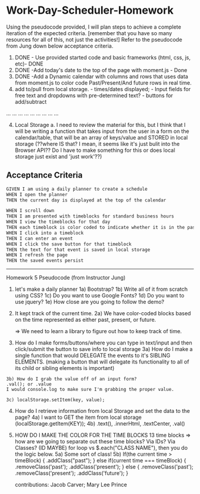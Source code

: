 # Work-Day-Scheduler-Homework

Using the pseudocode provided, I will plan steps to achieve a complete iteration of the expected criteria. [remember that you have so many resources for all of this, not just the activities!]  Refer to the pseudocode from Jung down below acceptance criteria.
 1. DONE - Use provided started code and basic frameworks (html, css, js, etc)- DONE
 2. DONE -Add today's date to the top of the page with moment.js - Done
 3. DONE -Add a Dynamic calendar with columns and rows that uses data from moment.js to color code Past/Present/And future rows in real time.
 4. add to/pull from local storage.
        - times/dates displayed; 
        - Input fields for free text and dropdowns with pre-determined text?
        - buttons for add/subtract
    
<!-- THIS IS THE BOOTSTRAP FOR CHANGE COLOR On rows - USE THIS FOR CHANGING ROW STATUS BASED ON TIME-->
<tr class="table-active">...</tr>

<tr class="table-primary">...</tr>
<tr class="table-secondary">...</tr>
<tr class="table-success">...</tr>
<tr class="table-danger">...</tr>
<tr class="table-warning">...</tr>
<tr class="table-info">...</tr>
<tr class="table-light">...</tr>
<tr class="table-dark">...</tr>

<!-- check unit 4 activity 5 -->
 4. Local Storage 
    a. I need to review the material for this, but I think that I will be writing a function that takes input from the user in a form on the calendar/table, that will be an array of keys/value and STORED in local storage (??where IS that?  I mean, it seems like it's just bulit into the Browser API?? Do I have to make something for this or does local storage just exist and 'just work'??)




## Acceptance Criteria

```md
GIVEN I am using a daily planner to create a schedule
WHEN I open the planner
THEN the current day is displayed at the top of the calendar 

WHEN I scroll down
THEN I am presented with timeblocks for standard business hours
WHEN I view the timeblocks for that day
THEN each timeblock is color coded to indicate whether it is in the past, present, or future
WHEN I click into a timeblock
THEN I can enter an event
WHEN I click the save button for that timeblock
THEN the text for that event is saved in local storage
WHEN I refresh the page
THEN the saved events persist
```


----------------------------
Homework 5 Pseudocode (from Instructor Jung)
<!-- Adding my own responses/notes in comments -->
1.  let's make a daily planner
    1a) Bootstrap?  <!-- Yes -->
    1b) Write all of it from scratch using CSS?
    1c) Do you want to use Google Fonts?
    1d) Do you want to use jquery? <!-- Yes -->
    1e) How close are you going to follow the demo?

2.  It kept track of the current time.
    2a) We have color-coded blocks based on the time represented as either past, present, or future.
    <!-- ??Grab a form from bootstrap?? a widget from jQuery UI?? -->
    => We need to learn a library to figure out how to keep track of time.
    <!-- used moment.js to put today's date/time at the top of the page; 
    ?? Can I use the same function in the rest of the script??-->

3.  How do I make forms/buttons/where you can type in text/input and then click/submit the button to save info to local storage
    3a) How do I make a single function that would DELEGATE the events to it's SIBLING ELEMENTS. (making a button that will delegate its functionality to all of its child or sibling elements is important) 
<!-- Yes it will be important and will be my first time working with this for something to submit; ??LOOK AT UNIT 5 ACTIVITIES 5-6?? MAYBE 7-10?? -->

    3b) How do I grab the value off of an input form?
    .val(); or .value
    I would console.log to make sure I'm grabbing the proper value.

    3c) localStorage.setItem(key, value);
<!-- Saving to local storage will involve a key and a value; REFER TO UNIT 4 WEB APIS ACTIVITIES21-26 -->
4.  How do I retrieve information from local Storage and set the data to the page?
    4a) I want to GET the item from local storage (localStorage.getItem(KEY));
    4b) .text(), .innerHtml, .textCenter, .val()

5.  HOW DO I MAKE THE COLOR FOR THE TIME BLOCKS
    13 time blocks
    => how are we going to separate out these time blocks? Via IDs? Via Classes? (ID MAYBE)
    for loop vs $.each("CLASS NAME"), then you do the logic below.
    5a) Some sort of class!
    5b) If(the current time > timeBlock) {
    .addClass("past");
    } else if(current time === timeBlock) {
    .removeClass('past');
    .addClass('present');
    } else {
    .removeClass('past');
    .removeClass('present');
    .addClass('future');
    }

    contributions: Jacob Carver; Mary Lee Prince